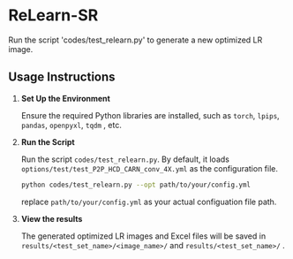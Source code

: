 # ReLearn-SR

Run the script 'codes/test_relearn.py' to generate a new optimized LR image.

## Usage Instructions

1.  **Set Up the Environment**
  
    Ensure the required Python libraries are installed, such as `torch`, `lpips`, `pandas`, `openpyxl`, `tqdm` , etc.

2.  **Run the Script**
   
    Run the script `codes/test_relearn.py`. By default, it loads `options/test/test_P2P_HCD_CARN_conv_4X.yml` as the configuration file.
    ```bash
    python codes/test_relearn.py --opt path/to/your/config.yml
    ```
    replace `path/to/your/config.yml` as your actual configuation file path.

3.  **View the results**
   
    The generated optimized LR images and Excel files will be saved in `results/<test_set_name>/<image_name>/` and `results/<test_set_name>/` .
    


